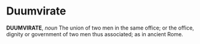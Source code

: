 # Duumvirate

**DUUMVIRATE**, _noun_ The union of two men in the same office; or the office, dignity or government of two men thus associated; as in ancient Rome.